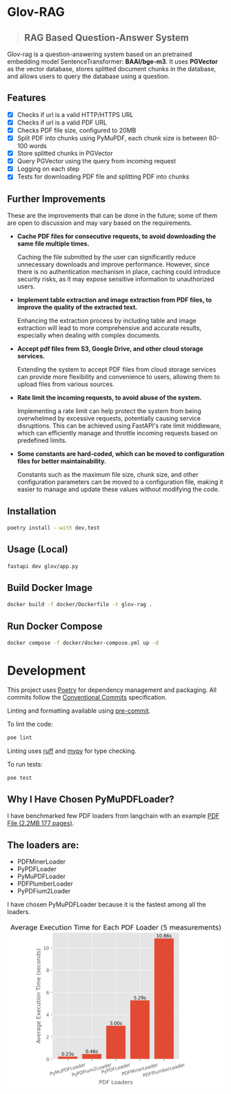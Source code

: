 # Glov-RAG

> ## RAG Based Question-Answer System

Glov-rag is a question-answering system based on an pretrained embedding model SentenceTransformer: **BAAI/bge-m3**.
It uses **PGVector** as the vector database, stores splitted document chunks in the database, and allows users to query the database using a question.

## Features

- [x] Checks if url is a valid HTTP/HTTPS URL
- [x] Checks if url is a valid PDF URL
- [x] Checks PDF file size, configured to 20MB
- [x] Split PDF into chunks using PyMuPDF, each chunk size is between 80-100 words
- [x] Store splitted chunks in PGVector
- [x] Query PGVector using the query from incoming request
- [x] Logging on each step
- [x] Tests for downloading PDF file and splitting PDF into chunks

## Further Improvements

These are the improvements that can be done in the future; some of them are open to discussion and may vary based on the requirements.

- **Cache PDF files for consecutive requests, to avoid downloading the same file multiple times.**

  Caching the file submitted by the user can significantly reduce unnecessary downloads and improve performance. However, since there is no authentication mechanism in place, caching could introduce security risks, as it may expose sensitive information to unauthorized users.

- **Implement table extraction and image extraction from PDF files, to improve the quality of the extracted text.**

  Enhancing the extraction process by including table and image extraction will lead to more comprehensive and accurate results, especially when dealing with complex documents.

- **Accept pdf files from S3, Google Drive, and other cloud storage services.**

  Extending the system to accept PDF files from cloud storage services can provide more flexibility and convenience to users, allowing them to upload files from various sources.

- **Rate limit the incoming requests, to avoid abuse of the system.**

  Implementing a rate limit can help protect the system from being overwhelmed by excessive requests, potentially causing service disruptions. This can be achieved using FastAPI's rate limit middleware, which can efficiently manage and throttle incoming requests based on predefined limits.

- **Some constants are hard-coded, which can be moved to configuration files for better maintainability.**

  Constants such as the maximum file size, chunk size, and other configuration parameters can be moved to a configuration file, making it easier to manage and update these values without modifying the code.

## Installation

```bash
poetry install --with dev,test
```

## Usage (Local)

```bash
fastapi dev glov/app.py
```

## Build Docker Image

```bash
docker build -f docker/Dockerfile -t glov-rag .
```

## Run Docker Compose

```bash
docker compose -f docker/docker-compose.yml up -d
```

# Development

This project uses [Poetry](https://python-poetry.org/) for dependency management and packaging.
All commits follow the [Conventional Commits](https://www.conventionalcommits.org/en/v1.0.0/) specification.

Linting and formatting available using [pre-commit](https://pre-commit.com/).

To lint the code:

```bash
poe lint
```

Linting uses [ruff](https://github.com/astral-sh/ruff) and [mypy](https://mypy-lang.org/) for type checking.

To run tests:

```bash
poe test
```

## Why I Have Chosen PyMuPDFLoader?

I have benchmarked few PDF loaders from langchain with an example [PDF File (2.2MB 177 pages)](assets/FIA_2024_Formula_1_Technical_Regulations.pdf).

## The loaders are:

- PDFMinerLoader
- PyPDFLoader
- PyMuPDFLoader
- PDFPlumberLoader
- PyPDFium2Loader

I have chosen PyMuPDFLoader because it is the fastest among all the loaders.

![alt text](assets/pdf_loader_comparison.png)
